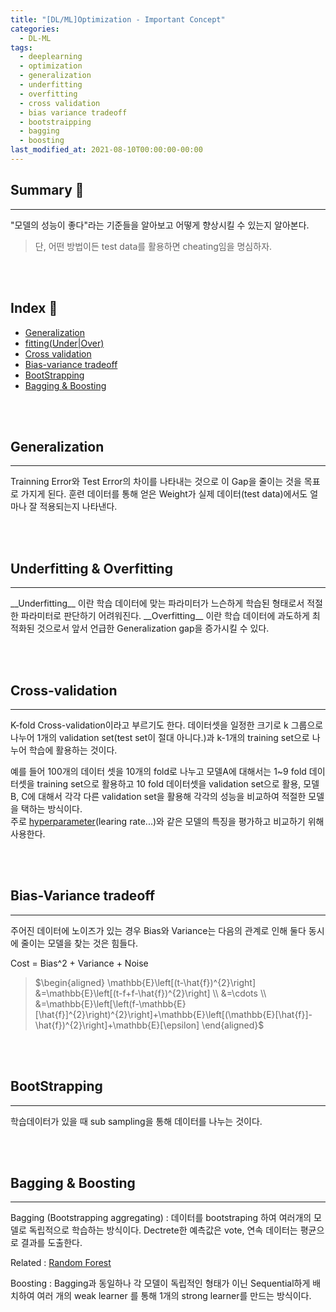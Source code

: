 ```yaml
---
title: "[DL/ML]Optimization - Important Concept"
categories:
  - DL-ML
tags:
  - deeplearning
  - optimization
  - generalization
  - underfitting
  - overfitting
  - cross validation
  - bias variance tradeoff
  - bootstraipping
  - bagging
  - boosting
last_modified_at: 2021-08-10T00:00:00-00:00
---
```



## Summary 🤙
<hr/>

"모델의 성능이 좋다"라는 기준들을 알아보고 어떻게 향상시킬 수 있는지 알아본다.     
>단, 어떤 방법이든 test data를 활용하면 cheating임을 명심하자.

<br><br/>


## Index 👀       
  * [Generalization](#generalization)
  * [fitting(Under|Over)](#underfitting--overfitting)
  * [Cross validation](#cross-validation)
  * [Bias-variance tradeoff](#bias-variance-tradeoff)
  * [BootStrapping](#bootstrapping)
  * [Bagging & Boosting](#bagging--boosting)

<br><br/>


## Generalization  
<hr/>
Trainning Error와 Test Error의 차이를 나타내는 것으로 이 Gap을 줄이는 것을 목표로 가지게 된다.   
훈련 데이터를 통해 얻은 Weight가 실제 데이터(test data)에서도 얼마나 잘 적용되는지 나타낸다.   

<br></br>

   

## Underfitting & Overfitting
<hr/>
__Underfitting__  이란 학습 데이터에 맞는 파라미터가 느슨하게 학습된 형태로서 적절한 파라미터로 판단하기 어려워진다.    
__Overfitting__ 이란 학습 데이터에 과도하게 최적화된 것으로서 앞서 언급한 Generalization gap을 증가시킬 수 있다.    

  
<br></br>

## Cross-validation
<hr/>
K-fold Cross-validation이라고 부르기도 한다.   
데이터셋을 일정한 크기로 k 그룹으로 나누어 1개의 validation set(test set이 절대 아니다.)과 k-1개의 training set으로 나누어 학습에 활용하는 것이다.     

예를 들어 100개의 데이터 셋을 10개의 fold로 나누고 모델A에 대해서는 1~9 fold 데이터셋을 training set으로 활용하고 10 fold 데이터셋을 validation set으로 활용, 모델 B, C에 대해서 각각 다른 validation set을 활용해 각각의 성능을 비교하여 적절한 모델을 택하는 방식이다.    
주로 [hyperparameter](https://machinelearningmastery.com/difference-between-a-parameter-and-a-hyperparameter/)(learing rate...)와 같은 모델의 특징을 평가하고 비교하기 위해 사용한다.    

<br></br>

## Bias-Variance tradeoff
<hr/>
주어진 데이터에 노이즈가 있는 경우 Bias와 Variance는 다음의 관계로 인해 둘다 동시에 줄이는 모델을 찾는 것은 힘들다.    

Cost = Bias^2 + Variance + Noise   
> $\begin{aligned} \mathbb{E}\left[(t-\hat{f})^{2}\right] &=\mathbb{E}\left[(t-f+f-\hat{f})^{2}\right] \\ &=\cdots \\ &=\mathbb{E}\left[\left(f-\mathbb{E}[\hat{f}]^{2}\right)^{2}\right]+\mathbb{E}\left[(\mathbb{E}[\hat{f}]-\hat{f})^{2}\right]+\mathbb{E}[\epsilon] \end{aligned}$

<br></br>



## BootStrapping
<hr/>
학습데이터가 있을 때 sub sampling을 통해 데이터를 나누는 것이다.    


<br><br/>



## Bagging & Boosting
<hr/>
Bagging (Bootstrapping aggregating) : 데이터를 bootstraping 하여 여러개의 모델로 독립적으로 학습하는 방식이다.   
Dectrete한 예측값은 vote, 연속 데이터는 평균으로 결과를 도출한다.    

Related : [Random Forest](https://ko.wikipedia.org/wiki/%EB%9E%9C%EB%8D%A4_%ED%8F%AC%EB%A0%88%EC%8A%A4%ED%8A%B8)

Boosting : Bagging과 동일하나 각 모델이 독립적인 형태가 이닌 Sequential하게 배치하여 여러 개의 weak learner 를 통해 1개의 strong learner를 만드는 방식이다.      




<br><br/>